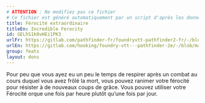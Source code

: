 ```yaml
---
# ATTENTION : Ne modifiez pas ce fichier
# Ce fichier est généré automatiquement par un script d'après les données du module Foundry VTT officiel et de sa traduction
title: Férocité extraordinaire
titleEn: Incredible Ferocity
id: GELhS1k0vHEi1PK3
urlFr: https://gitlab.com/pathfinder-fr/foundryvtt-pathfinder2-fr/-/blob/master/data/feats/GELhS1k0vHEi1PK3.htm
urlEn: https://gitlab.com/hooking/foundry-vtt---pathfinder-2e/-/blob/master/packs/data/feats.db/incredible-ferocity.json
group: feats
layout: dons
---
```

Pour peu que vous ayez eu un peu le temps de respirer après un combat au cours duquel vous avez frôlé la mort, vous pouvez ranimer votre férocité pour résister à de nouveaux coups de grâce. Vous pouvez utiliser votre Férocité orque une fois par heure plutôt qu’une fois par jour.


